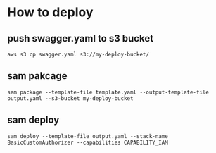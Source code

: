 # How to deploy

## push swagger.yaml to s3 bucket

```
aws s3 cp swagger.yaml s3://my-deploy-bucket/
```

## sam pakcage

```
sam package --template-file template.yaml --output-template-file output.yaml --s3-bucket my-deploy-bucket
```

## sam deploy

```
sam deploy --template-file output.yaml --stack-name BasicCustomAuthorizer --capabilities CAPABILITY_IAM
```
